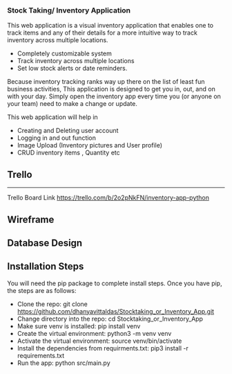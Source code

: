 ### Stock Taking/ Inventory Application

This web application is a visual inventory application that enables one to track items and any of their details for a more intuitive  way to track inventory across multiple locations.

- Completely customizable system
- Track inventory across multiple locations
- Set low stock alerts or date reminders.

Because inventory tracking ranks way up there on the list of least fun business activities, This application is designed to get you in, out, and on with your day. Simply open the inventory app every time you (or anyone on your team) need to make a change or update.

This web application will help in 
- Creating and Deleting  user account
- Logging in and out function
- Image Upload (Inventory pictures and User profile)
- CRUD inventory items , Quantity etc



## Trello
------------------------------
Trello Board Link
https://trello.com/b/2o2pNkFN/inventory-app-python

##  Wireframe





## Database Design




## Installation Steps
You will need the pip package to complete install steps. Once you have pip, the steps are as follows:

- Clone the repo: git clone https://github.com/dhanyavittaldas/Stocktaking_or_Inventory_App.git
- Change directory into the repo: cd Stocktaking_or_Inventory_App
- Make sure venv is installed: pip install venv
- Create the virtual environment: python3 -m venv venv
- Activate the virtual environment: source venv/bin/activate
- Install the dependencies from requirments.txt: pip3 install -r requirements.txt
- Run the app: python src/main.py